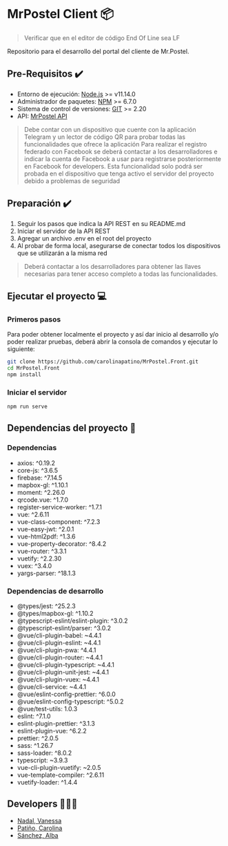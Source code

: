 # MrPostel Client 📦

> Verificar que en el editor de código End Of Line sea LF

Repositorio para el desarrollo del portal del cliente de Mr.Postel.

## Pre-Requisitos ✔️

- Entorno de ejecución: [Node.js](https://nodejs.org/es/) >= v11.14.0
- Administrador de paquetes: [NPM](https://www.npmjs.com/) >= 6.7.0
- Sistema de control de versiones: [GIT](https://git-scm.com/) >= 2.20
- API: [MrPostel API](https://github.com/albasanchez/mrPostel-API)

> Debe contar con un dispositivo que cuente con la aplicación Telegram y un lector de código QR para probar todas las funcionalidades que ofrece la aplicación
> Para realizar el registro federado con Facebook se deberá contactar a los desarrolladores e indicar la cuenta de Facebook a usar para registrarse posteriormente en Facebook for developers. Esta funcionalidad solo podrá ser probada en el dispositivo que tenga activo el servidor del proyecto debido a problemas de seguridad

## Preparación ✔️

1. Seguir los pasos que indica la API REST en su README.md
2. Iniciar el servidor de la API REST
3. Agregar un archivo .env en el root del proyecto
4. Al probar de forma local, asegurarse de conectar todos los dispositivos que se utilizarán a la misma red

> Deberá contactar a los desarrolladores para obtener las llaves necesarias para tener acceso completo a todas las funcionalidades.

## Ejecutar el proyecto 💻

### Primeros pasos

Para poder obtener localmente el proyecto y así dar inicio al desarrollo y/o poder realizar pruebas, deberá abrir la consola de comandos y ejecutar lo siguiente:

```bash
git clone https://github.com/carolinapatino/MrPostel.Front.git
cd MrPostel.Front
npm install
```

### Iniciar el servidor

```bash
npm run serve
```

## Dependencias del proyecto 📜

### Dependencias

- axios: ^0.19.2
- core-js: ^3.6.5
- firebase: ^7.14.5
- mapbox-gl: ^1.10.1
- moment: ^2.26.0
- qrcode.vue: ^1.7.0
- register-service-worker: ^1.7.1
- vue: ^2.6.11
- vue-class-component: ^7.2.3
- vue-easy-jwt: ^2.0.1
- vue-html2pdf: ^1.3.6
- vue-property-decorator: ^8.4.2
- vue-router: ^3.3.1
- vuetify: ^2.2.30
- vuex: ^3.4.0
- yargs-parser: ^18.1.3

### Dependencias de desarrollo

- @types/jest: ^25.2.3
- @types/mapbox-gl: ^1.10.2
- @typescript-eslint/eslint-plugin: ^3.0.2
- @typescript-eslint/parser: ^3.0.2
- @vue/cli-plugin-babel: ~4.4.1
- @vue/cli-plugin-eslint: ~4.4.1
- @vue/cli-plugin-pwa: ^4.4.1
- @vue/cli-plugin-router: ~4.4.1
- @vue/cli-plugin-typescript: ~4.4.1
- @vue/cli-plugin-unit-jest: ~4.4.1
- @vue/cli-plugin-vuex: ~4.4.1
- @vue/cli-service: ~4.4.1
- @vue/eslint-config-prettier: ^6.0.0
- @vue/eslint-config-typescript: ^5.0.2
- @vue/test-utils: 1.0.3
- eslint: ^7.1.0
- eslint-plugin-prettier: ^3.1.3
- eslint-plugin-vue: ^6.2.2
- prettier: ^2.0.5
- sass: ^1.26.7
- sass-loader: ^8.0.2
- typescript: ~3.9.3
- vue-cli-plugin-vuetify: ~2.0.5
- vue-template-compiler: ^2.6.11
- vuetify-loader: ^1.4.4

## Developers 👩👩👩

- [Nadal, Vanessa](https://github.com/vanessanadal)
- [Patiño, Carolina](https://github.com/carolinapatino)
- [Sánchez, Alba](https://github.com/albasanchez)
